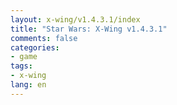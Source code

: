 ```yaml
---
layout: x-wing/v1.4.3.1/index
title: "Star Wars: X-Wing v1.4.3.1"
comments: false
categories:
- game
tags:
- x-wing
lang: en
---
```

